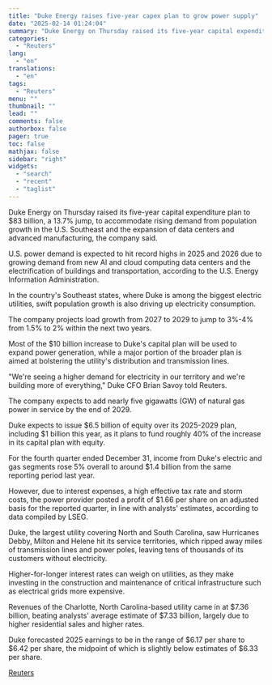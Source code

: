 ```yaml
---
title: "Duke Energy raises five-year capex plan to grow power supply"
date: "2025-02-14 01:24:04"
summary: "Duke Energy on Thursday raised its five-year capital expenditure plan to $83 billion, a 13.7% jump, to accommodate rising demand from population growth in the U.S. Southeast and the expansion of data centers and advanced manufacturing, the company said.U.S. power demand is expected to hit record highs in 2025 and..."
categories:
  - "Reuters"
lang:
  - "en"
translations:
  - "en"
tags:
  - "Reuters"
menu: ""
thumbnail: ""
lead: ""
comments: false
authorbox: false
pager: true
toc: false
mathjax: false
sidebar: "right"
widgets:
  - "search"
  - "recent"
  - "taglist"
---
```


Duke Energy on Thursday raised its five-year capital expenditure plan to $83 billion, a 13.7% jump, to accommodate rising demand from population growth in the U.S. Southeast and the expansion of data centers and advanced manufacturing, the company said.

U.S. power demand is expected to hit record highs in 2025 and 2026 due to growing demand from new AI and cloud computing data centers and the electrification of buildings and transportation, according to the U.S. Energy Information Administration.

In the country's Southeast states, where Duke is among the biggest electric utilities, swift population growth is also driving up electricity consumption.

The company projects load growth from 2027 to 2029 to jump to 3%-4% from 1.5% to 2% within the next two years.

Most of the $10 billion increase to Duke's capital plan will be used to expand power generation, while a major portion of the broader plan is aimed at bolstering the utility's distribution and transmission lines.

"We're seeing a higher demand for electricity in our territory and we're building more of everything," Duke CFO Brian Savoy told Reuters.

The company expects to add nearly five gigawatts (GW) of natural gas power in service by the end of 2029.

Duke expects to issue $6.5 billion of equity over its 2025-2029 plan, including $1 billion this year, as it plans to fund roughly 40% of the increase in its capital plan with equity.

For the fourth quarter ended December 31, income from Duke's electric and gas segments rose 5% overall to around $1.4 billion from the same reporting period last year.

However, due to interest expenses, a high effective tax rate and storm costs, the power provider posted a profit of $1.66 per share on an adjusted basis for the reported quarter, in line with analysts' estimates, according to data compiled by LSEG.

Duke, the largest utility covering North and South Carolina, saw Hurricanes Debby, Milton and Helene hit its service territories, which ripped away miles of transmission lines and power poles, leaving tens of thousands of its customers without electricity.

Higher-for-longer interest rates can weigh on utilities, as they make investing in the construction and maintenance of critical infrastructure such as electrical grids more expensive.

Revenues of the Charlotte, North Carolina-based utility came in at $7.36 billion, beating analysts' average estimate of $7.33 billion, largely due to higher residential sales and higher rates.

Duke forecasted 2025 earnings to be in the range of $6.17 per share to $6.42 per share, the midpoint of which is slightly below estimates of $6.33 per share.

[Reuters](https://www.tradingview.com/news/reuters.com,2025:newsml_L4N3P41CA:0-duke-energy-raises-five-year-capex-plan-to-grow-power-supply/)
